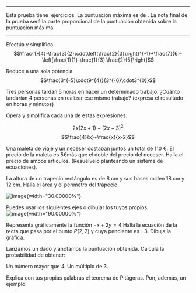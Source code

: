 ------------------------------------------------------------------------

Esta prueba tiene  ejercicios. La puntuación máxima es de . La nota
final de la prueba será la parte proporcional de la puntuación obtenida
sobre la puntuación máxima.

------------------------------------------------------------------------

Efectúa y simplifica
$$\frac{1}{4}-\frac{3}{2}\cdot\left(\frac{2}{3}\right)^{-1}+\frac{7}{6}-\left[\frac{1}{1}-\frac{1}{3}:\frac{2}{5}\right]$$

Reduce a una sola potencia $$\frac{3^{-5}\cdot9^{4}}{3^{-6}\cdot3^{0}}$$

Tres personas tardan 5 horas en hacer un determinado trabajo. ¿Cuánto
tardarían 4 personas en realizar ese mismo trabajo? (expresa el
resultado en horas y minutos)

Opera y simplifica cada una de estas expresiones:

$$2x\left(2x+1\right)-\left(2x+3\right)^{2}$$
$$\frac{4}{x}+\frac{x}{x-2}$$

Una maleta de viaje y un neceser costaban juntos un total de 110 €. El
precio de la maleta es 5€más que el doble del precio del neceser. Halla
el precio de ambos artículos. (Resuélvelo planteando un sistema de
ecuaciones).

La altura de un trapecio rectángulo es de 8 cm y sus bases miden 18 cm y
12 cm. Halla el área y el perímetro del trapecio.

![image](trapecio){width="30.00000%"}

Puedes usar los siguientes ejes o dibujar los tuyos propios:\
![image](ejes){width="90.00000%"}

Representa gráficamente la función $-x+2y=4$ Halla la ecuación de la
recta que pasa por el punto $P(2,2)$ y cuya pendiente es $-3$. Dibuja la
gráfica.

Lanzamos un dado y anotamos la puntuación obtenida. Calcula la
probabilidad de obtener:

Un número mayor que $4$. Un múltiplo de $3$.

Explica con tus propias palabras el teorema de Pitágoras. Pon, además,
un ejemplo.
